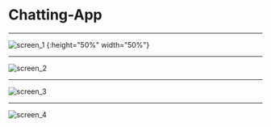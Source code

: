 # Chatting-App
_________________________________________________________________________________________________________________

![screen_1](https://user-images.githubusercontent.com/75658978/110121711-bce3e700-7de4-11eb-9e69-e967a46f980d.png) {:height="50%" width="50%"}
__________________________________________________________________________________________________________________

![screen_2](https://user-images.githubusercontent.com/75658978/110121740-c705e580-7de4-11eb-87a3-7a4ffa6678e6.png)

__________________________________________________________________________________________________________________

![screen_3](https://user-images.githubusercontent.com/75658978/110121792-d71dc500-7de4-11eb-9a3a-27cf6be797a3.png)

___________________________________________________________________________________________________________________

![screen_4](https://user-images.githubusercontent.com/75658978/110121811-de44d300-7de4-11eb-9426-4e1ed765c3fc.png)
